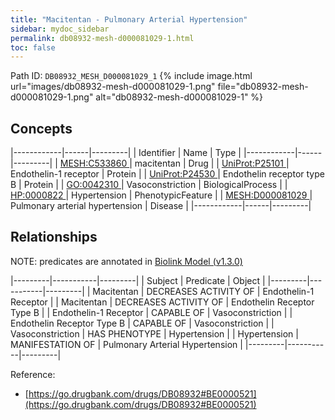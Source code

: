 ```yaml
---
title: "Macitentan - Pulmonary Arterial Hypertension"
sidebar: mydoc_sidebar
permalink: db08932-mesh-d000081029-1.html
toc: false 
---
```



Path ID: `DB08932_MESH_D000081029_1`
{% include image.html url="images/db08932-mesh-d000081029-1.png" file="db08932-mesh-d000081029-1.png" alt="db08932-mesh-d000081029-1" %}

## Concepts

|------------|------|---------|
| Identifier | Name | Type    |
|------------|------|---------|
| <a href="https://identifiers.org/MESH:C533860">MESH:C533860 </a> | macitentan | Drug |
| <a href="https://identifiers.org/UniProt:P25101">UniProt:P25101 </a> | Endothelin-1 receptor | Protein |
| <a href="https://identifiers.org/UniProt:P24530">UniProt:P24530 </a> | Endothelin receptor type B | Protein |
| <a href="https://identifiers.org/GO:0042310">GO:0042310 </a> | Vasoconstriction | BiologicalProcess |
| <a href="https://identifiers.org/HP:0000822">HP:0000822 </a> | Hypertension | PhenotypicFeature |
| <a href="https://identifiers.org/MESH:D000081029">MESH:D000081029 </a> | Pulmonary arterial hypertension | Disease |
|------------|------|---------|

## Relationships


NOTE: predicates are annotated in <a href="https://github.com/biolink/biolink-model/releases/tag/v1.3.0">Biolink Model (v1.3.0)</a>

|---------|-----------|---------|
| Subject | Predicate | Object  |
|---------|-----------|---------|
| Macitentan | DECREASES ACTIVITY OF | Endothelin-1 Receptor |
| Macitentan | DECREASES ACTIVITY OF | Endothelin Receptor Type B |
| Endothelin-1 Receptor | CAPABLE OF | Vasoconstriction |
| Endothelin Receptor Type B | CAPABLE OF | Vasoconstriction |
| Vasoconstriction | HAS PHENOTYPE | Hypertension |
| Hypertension | MANIFESTATION OF | Pulmonary Arterial Hypertension |
|---------|-----------|---------|

Reference: 
  - [https://go.drugbank.com/drugs/DB08932#BE0000521](https://go.drugbank.com/drugs/DB08932#BE0000521)
